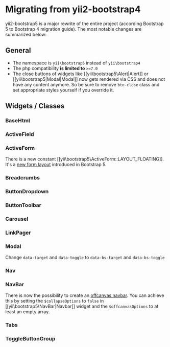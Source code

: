 Migrating from yii2-bootstrap4
==============================

yii2-bootstrap5 is a major rewrite of the entire project (according Bootstrap 5 to Bootstrap 4 migration guide).
The most notable changes are summarized below:

## General

* The namespace is `yii\bootstrap5` instead of `yii\bootstrap4`
* The php compatibility **is limited to** `>=7.0`
* The close buttons of widgets like [[yii\bootstrap5\Alert|Alert]] or [[yii\bootstrap5|Modal|Modal]] now gets rendered
  via CSS and does not have any content anymore. So be sure to remove `btn-close` class and set appropriate styles yourself
  if you override it.

## Widgets / Classes

### BaseHtml

### ActiveField

### ActiveForm

There is a new constant [[yii\bootstrap5\ActiveForm::LAYOUT_FLOATING]]. It's a 
[new form layout](https://getbootstrap.com/docs/5.1/forms/floating-labels/) introduced in Bootstrap 5.

### Breadcrumbs

### ButtonDropdown

### ButtonToolbar

### Carousel

### LinkPager

### Modal

Change `data-target` and `data-toggle` to `data-bs-target` and `data-bs-toggle`

### Nav

### NavBar

There is now the possibility to create an [offcanvas navbar](https://getbootstrap.com/docs/5.1/components/navbar/#offcanvas).
You can achieve this by setting the `$collapseOptions` to `false` in [[yii\bootstrap5\NavBar|Navbar]] widget and the 
`$offcanvasOptions` to at least an empty array.

### Tabs

### ToggleButtonGroup
